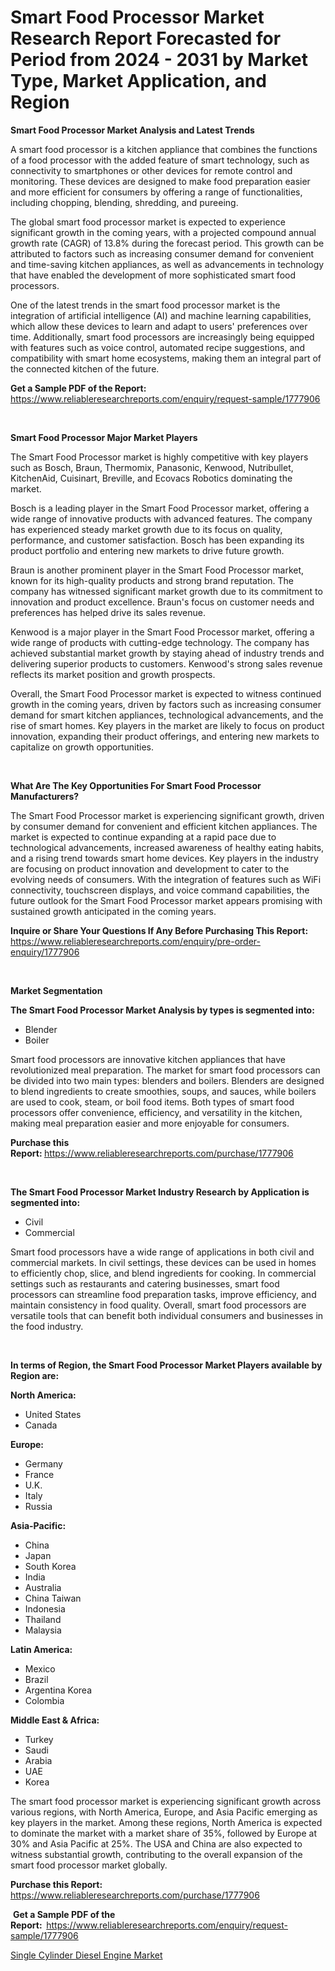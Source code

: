 <p><h1>Smart Food Processor Market Research Report Forecasted for Period from 2024 -  2031 by Market Type, Market Application, and Region</h1></p><p><strong>Smart Food Processor Market Analysis and Latest Trends</strong></p>
<p><p>A smart food processor is a kitchen appliance that combines the functions of a food processor with the added feature of smart technology, such as connectivity to smartphones or other devices for remote control and monitoring. These devices are designed to make food preparation easier and more efficient for consumers by offering a range of functionalities, including chopping, blending, shredding, and pureeing.</p><p>The global smart food processor market is expected to experience significant growth in the coming years, with a projected compound annual growth rate (CAGR) of 13.8% during the forecast period. This growth can be attributed to factors such as increasing consumer demand for convenient and time-saving kitchen appliances, as well as advancements in technology that have enabled the development of more sophisticated smart food processors.</p><p>One of the latest trends in the smart food processor market is the integration of artificial intelligence (AI) and machine learning capabilities, which allow these devices to learn and adapt to users' preferences over time. Additionally, smart food processors are increasingly being equipped with features such as voice control, automated recipe suggestions, and compatibility with smart home ecosystems, making them an integral part of the connected kitchen of the future.</p></p>
<p><strong>Get a Sample PDF of the Report:&nbsp;</strong> <a href="https://www.reliableresearchreports.com/enquiry/request-sample/1777906">https://www.reliableresearchreports.com/enquiry/request-sample/1777906</a></p>
<p>&nbsp;</p>
<p><strong>Smart Food Processor Major Market Players</strong></p>
<p><p>The Smart Food Processor market is highly competitive with key players such as Bosch, Braun, Thermomix, Panasonic, Kenwood, Nutribullet, KitchenAid, Cuisinart, Breville, and Ecovacs Robotics dominating the market.</p><p>Bosch is a leading player in the Smart Food Processor market, offering a wide range of innovative products with advanced features. The company has experienced steady market growth due to its focus on quality, performance, and customer satisfaction. Bosch has been expanding its product portfolio and entering new markets to drive future growth.</p><p>Braun is another prominent player in the Smart Food Processor market, known for its high-quality products and strong brand reputation. The company has witnessed significant market growth due to its commitment to innovation and product excellence. Braun's focus on customer needs and preferences has helped drive its sales revenue.</p><p>Kenwood is a major player in the Smart Food Processor market, offering a wide range of products with cutting-edge technology. The company has achieved substantial market growth by staying ahead of industry trends and delivering superior products to customers. Kenwood's strong sales revenue reflects its market position and growth prospects.</p><p>Overall, the Smart Food Processor market is expected to witness continued growth in the coming years, driven by factors such as increasing consumer demand for smart kitchen appliances, technological advancements, and the rise of smart homes. Key players in the market are likely to focus on product innovation, expanding their product offerings, and entering new markets to capitalize on growth opportunities.</p></p>
<p>&nbsp;</p>
<p><strong>What Are The Key Opportunities For Smart Food Processor Manufacturers?</strong></p>
<p><p>The Smart Food Processor market is experiencing significant growth, driven by consumer demand for convenient and efficient kitchen appliances. The market is expected to continue expanding at a rapid pace due to technological advancements, increased awareness of healthy eating habits, and a rising trend towards smart home devices. Key players in the industry are focusing on product innovation and development to cater to the evolving needs of consumers. With the integration of features such as WiFi connectivity, touchscreen displays, and voice command capabilities, the future outlook for the Smart Food Processor market appears promising with sustained growth anticipated in the coming years.</p></p>
<p><strong>Inquire or Share Your Questions If Any Before Purchasing This Report:</strong> <a href="https://www.reliableresearchreports.com/enquiry/pre-order-enquiry/1777906">https://www.reliableresearchreports.com/enquiry/pre-order-enquiry/1777906</a></p>
<p>&nbsp;</p>
<p><strong>Market Segmentation</strong></p>
<p><strong>The Smart Food Processor Market Analysis by types is segmented into:</strong></p>
<p><ul><li>Blender</li><li>Boiler</li></ul></p>
<p><p>Smart food processors are innovative kitchen appliances that have revolutionized meal preparation. The market for smart food processors can be divided into two main types: blenders and boilers. Blenders are designed to blend ingredients to create smoothies, soups, and sauces, while boilers are used to cook, steam, or boil food items. Both types of smart food processors offer convenience, efficiency, and versatility in the kitchen, making meal preparation easier and more enjoyable for consumers.</p></p>
<p><strong>Purchase this Report:&nbsp;</strong><a href="https://www.reliableresearchreports.com/purchase/1777906">https://www.reliableresearchreports.com/purchase/1777906</a></p>
<p>&nbsp;</p>
<p><strong>The Smart Food Processor Market Industry Research by Application is segmented into:</strong></p>
<p><ul><li>Civil</li><li>Commercial</li></ul></p>
<p><p>Smart food processors have a wide range of applications in both civil and commercial markets. In civil settings, these devices can be used in homes to efficiently chop, slice, and blend ingredients for cooking. In commercial settings such as restaurants and catering businesses, smart food processors can streamline food preparation tasks, improve efficiency, and maintain consistency in food quality. Overall, smart food processors are versatile tools that can benefit both individual consumers and businesses in the food industry.</p></p>
<p>&nbsp;</p>
<p><strong>In terms of Region, the Smart Food Processor Market Players available by Region are:</strong></p>
<p>
    <p> <strong> North America: </strong>
        <ul>
            <li>United States</li>
            <li>Canada</li>
        </ul>
        </p> 
    <p> <strong> Europe: </strong>
        <ul>
            <li>Germany</li>
            <li>France</li>
            <li>U.K.</li>
            <li>Italy</li>
            <li>Russia</li>
        </ul>
        </p> 
    <p> <strong> Asia-Pacific: </strong>
        <ul>
            <li>China</li>
            <li>Japan</li>
            <li>South Korea</li>
            <li>India</li>
            <li>Australia</li>
            <li>China Taiwan</li>
            <li>Indonesia</li>
            <li>Thailand</li>
            <li>Malaysia</li>
        </ul>
        </p> 
    <p> <strong> Latin America: </strong>
        <ul>
            <li>Mexico</li>
            <li>Brazil</li>
            <li>Argentina Korea</li>
            <li>Colombia</li>
        </ul>
        </p> 
    <p> <strong> Middle East & Africa: </strong>
        <ul>
            <li>Turkey</li>
            <li>Saudi</li>
            <li>Arabia</li>
            <li>UAE</li>
            <li>Korea</li>
        </ul>
    </p>
    </p>
<p><p>The smart food processor market is experiencing significant growth across various regions, with North America, Europe, and Asia Pacific emerging as key players in the market. Among these regions, North America is expected to dominate the market with a market share of 35%, followed by Europe at 30% and Asia Pacific at 25%. The USA and China are also expected to witness substantial growth, contributing to the overall expansion of the smart food processor market globally.</p></p>
<p><strong>Purchase this Report: </strong><a href="https://www.reliableresearchreports.com/purchase/1777906">https://www.reliableresearchreports.com/purchase/1777906</a></p>
<p>&nbsp;<strong>Get a Sample PDF of the Report:&nbsp;&nbsp;</strong><a href="https://www.reliableresearchreports.com/enquiry/request-sample/1777906">https://www.reliableresearchreports.com/enquiry/request-sample/1777906</a></p>
<p><strong></strong></p>
<p><p><a href="https://noble-drawer-34c.notion.site/Insights-into-Single-Cylinder-Diesel-Engine-Market-Size-Analysing-Market-Share-Trends-and-Growth--3d0c7a21a0b6481da2aba743f2f5abdf">Single Cylinder Diesel Engine Market</a></p></p>